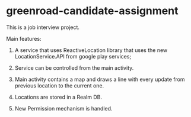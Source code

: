 # greenroad-candidate-assignment
This is a job interview project.

Main features:

1. A service that uses ReactiveLocation library that uses the new LocationService.API from google play services;

2. Service can be controlled from the main activity.

3. Main activity contains a map and draws a line with every update from previous location to the current one.

4. Locations are stored in a Realm DB.

5. New Permission mechanism is handled.


